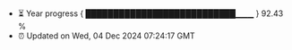 - ⏳ Year progress { ███████████████████████████▁▁▁ } 92.43 %
- ⏰ Updated on Wed, 04 Dec 2024 07:24:17 GMT

